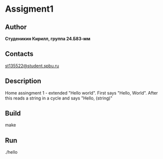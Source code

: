 # Assigment1  
## Author  
**Студеникин Кирилл, группа 24.Б83-мм**
## Contacts
st135522@student.spbu.ru  
## Description
Home assingment 1 - extended "Hello world". First says "Hello,
World". After this reads a string in a cycle and says "Hello, (string)"
## Build
make
## Run
./hello